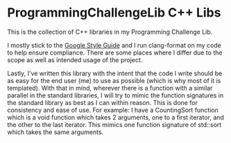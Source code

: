 # ProgrammingChallengeLib C++ Libs

This is the collection of C++ libraries in my Programming Challenge Lib.

I mostly stick to the [Google Style Guide](https://google.github.io/styleguide/cppguide.html) and I run clang-format on my code to help ensure compliance. There are some places where I differ due to the scope as well as intended usage of the project.

Lastly, I've written this library with the intent that the code I write should be as easy for the end user (me) to use as possible (which is why most of it is templated). With that in mind, wherever there is a function with a similar parallel in the standard libraries, I will try to mimic the function signatures in the standard library as best as I can within reason. This is done for consistency and ease of use.
For example: I have a CountingSort function which is a void function which takes 2 arguments, one to a first iterator, and the other to the last iterator. This mimics one function signature of std::sort which takes the same arguments.
